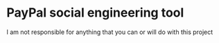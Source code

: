 # PayPal social engineering tool

I am not responsible for anything that you can or will do with this project
